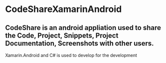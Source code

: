 # CodeShareXamarinAndroid

## CodeShare is an android appliation used to share the Code, Project, Snippets, Project Documentation, Screenshots with other users.

Xamarin.Android and C# is used to develop for the development
